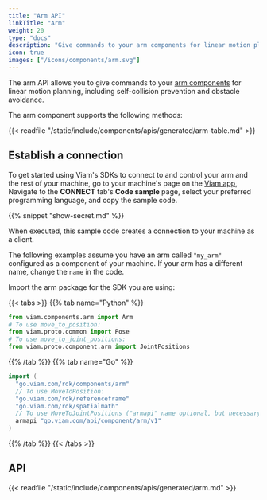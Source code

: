 ```yaml
---
title: "Arm API"
linkTitle: "Arm"
weight: 20
type: "docs"
description: "Give commands to your arm components for linear motion planning, including self-collision prevention and obstacle avoidance."
icon: true
images: ["/icons/components/arm.svg"]
---
```


The arm API allows you to give commands to your [arm components](/components/arm/) for linear motion planning, including self-collision prevention and obstacle avoidance.

The arm component supports the following methods:

{{< readfile "/static/include/components/apis/generated/arm-table.md" >}}

## Establish a connection

To get started using Viam's SDKs to connect to and control your arm and the rest of your machine, go to your machine's page on the [Viam app](https://app.viam.com),
Navigate to the **CONNECT** tab's **Code sample** page, select your preferred programming language, and copy the sample code.

{{% snippet "show-secret.md" %}}

When executed, this sample code creates a connection to your machine as a client.

The following examples assume you have an arm called `"my_arm"` configured as a component of your machine.
If your arm has a different name, change the `name` in the code.

Import the arm package for the SDK you are using:

{{< tabs >}}
{{% tab name="Python" %}}

```python
from viam.components.arm import Arm
# To use move_to_position:
from viam.proto.common import Pose
# To use move_to_joint_positions:
from viam.proto.component.arm import JointPositions
```

{{% /tab %}}
{{% tab name="Go" %}}

```go
import (
  "go.viam.com/rdk/components/arm"
  // To use MoveToPosition:
  "go.viam.com/rdk/referenceframe"
  "go.viam.com/rdk/spatialmath"
  // To use MoveToJointPositions ("armapi" name optional, but necessary if importing other packages called "v1"):
  armapi "go.viam.com/api/component/arm/v1"
)
```

{{% /tab %}}
{{< /tabs >}}

## API

{{< readfile "/static/include/components/apis/generated/arm.md" >}}
